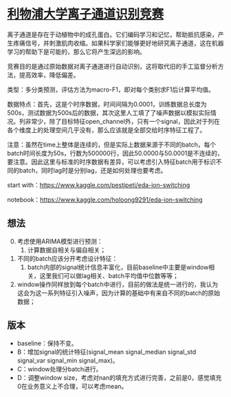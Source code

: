 # [利物浦大学离子通道识别竞赛](https://www.kaggle.com/c/liverpool-ion-switching/overview)

离子通道是存在于动植物中的成孔蛋白。它们编码学习和记忆，帮助抵抗感染，产生疼痛信号，并刺激肌肉收缩。如果科学家们能够更好地研究离子通道，这在机器学习的帮助下是可能的，那么它将产生深远的影响。

竞赛目的是通过原始数据对离子通道进行自动识别，这将取代旧的手工监督分析方法，提高效率，降低偏差。

类型：多分类预测，评估方法为macro-F1，即对每个类别求F1后计算平均值。

数据特点：首先，这是个时序数据，时间间隔为0.0001，训练数据总长度为500s，测试数据为500s后的数据，其次这里人工填了了噪声数据以模拟实际情况。列非常少，除了目标特征open_channel外，只有一个signal，因此对于列在各个维度上的处理空间几乎没有，那么应该就是全部交给时序特征工程了。

注意：虽然在time上整体是连续的，但是实际上数据来源于不同的batch，每个batch时间长度为50s，行数为500000行，因此50.0000与50.0001是不连续的，要注意。因此这里与标准的时序数据有差异，可以考虑引入特征batch用于标识不同的batch，同时lag时是分别lag，还是如何处理也要考虑。

start with：https://www.kaggle.com/pestipeti/eda-ion-switching

notebook：https://www.kaggle.com/holoong9291/eda-ion-switching

## 想法

0. 考虑使用ARIMA模型进行预测：
    1. 计算数据自相关与偏自相关；
1. 不同的batch应该分开考虑设计特征：
    1. batch内部的signal统计信息丰富化，目前baseline中主要是window相关，这里我们可以做lag相关、batch平均值中位数等等；
2. window操作同样放到每个batch中进行，目前的做法是统一进行的，我认为这会为这一系列特征引入噪声，因为计算的基础中有来自不同的batch的原始数据；

## 版本

- baseline：保持不变。
- B：增加signal的统计特征(signal_mean 	signal_median 	signal_std 	signal_var 	signal_min 	signal_max)。
- C：window处理分batch进行。
- D：调整window size，考虑对nan的填充方式进行完善，之前是0，感觉填充0在业务意义上不合理，可以考虑mean。
